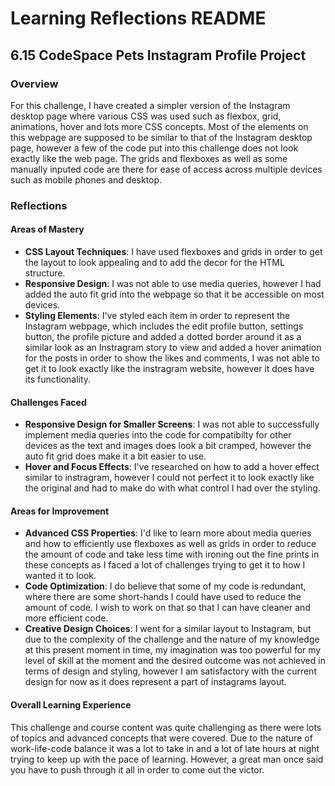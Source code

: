 
# Learning Reflections README 

## **6.15 CodeSpace Pets Instagram Profile Project**

### Overview
For this challenge, I have created a simpler version of the Instagram desktop page where various CSS was used such as flexbox, grid, animations, hover and lots more CSS concepts. Most of the elements on this webpage are supposed to be similar to that of the Instagram desktop page, however a few of the code put into this challenge does not look exactly like the web page. The grids and flexboxes as well as some manually inputed code are there for ease of access across multiple devices such as mobile phones and desktop.

### Reflections

#### Areas of Mastery

- **CSS Layout Techniques**: I have used flexboxes and grids in order to get the layout to look appealing and to add the decor for the HTML structure.
- **Responsive Design**: I was not able to use media queries, however I had added the auto fit grid into the webpage so that it be accessible on most devices.
- **Styling Elements**: I've styled each item in order to represent the Instagram webpage, which includes the edit profile button, settings button, the profile picture and added a dotted border around it as a similar look as an Instragram story to view and added a hover animation for the posts in order to show the likes and comments, I was not able to get it to look exactly like the instragram website, however it does have its functionality. 

#### Challenges Faced

- **Responsive Design for Smaller Screens**: I was not able to successfully implement media queries into the code for compatibilty for other devices as the text and images does look a bit cramped, however the auto fit grid does make it a bit easier to use.
- **Hover and Focus Effects**: I've researched on how to add a hover effect similar to instragram, however I could not perfect it to look exactly like the original and had to make do with what control I had over the styling.

#### Areas for Improvement

- **Advanced CSS Properties**: I'd like to learn more about media queries and how to efficiently use flexboxes as well as grids in order to reduce the amount of code and take less time with ironing out the fine prints in these concepts as I faced a lot of challenges trying to get it to how I wanted it to look.
- **Code Optimization**: I do believe that some of my code is redundant, where there are some short-hands I could have used to reduce the amount of code. I wish to work on that so that I can have cleaner and more efficient code.
- **Creative Design Choices**:  I went for a similar layout to Instagram, but due to the complexity of the challenge and the nature of my knowledge at this present moment in time, my imagination was too powerful for my level of skill at the moment and the desired outcome was not achieved in terms of design and styling, however I am satisfactory with the current design for now as it does represent a part of instagrams layout.

#### Overall Learning Experience
This challenge and course content was quite challenging as there were lots of topics and advanced concepts that were covered. Due to the nature of work-life-code balance it was a lot to take in and a lot of late hours at night trying to keep up with the pace of learning. However, a great man once said you have to push through it all in order to come out the victor. 
